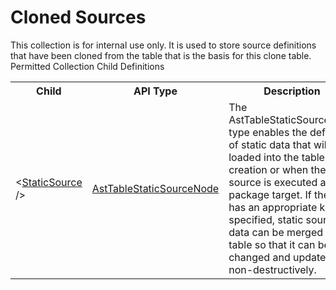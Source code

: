 # Cloned Sources

<div class="LanguageSummary"><div class ="SummaryItem">This collection is for internal use only.  It is used to store source definitions that have been cloned from the table that is the basis for this clone table.</div></div><div class="SchemaBindingGroup"><div class="SchemaBindingGroupHeader">Permitted Collection Child Definitions</div><table id="SchemaBindingList" class="SchemaBindingList"><tbody><tr><th class="SchemaBindingNameColumnHeader">Child</th><th class="SchemaBindingTypeColumnHeader">API Type</th><th class="SchemaBindingSummaryColumnHeader">Description</th></tr><tr class="cd0"><td class="SchemaBindingName"><span class="punc">&lt;</span><a href=Varigence.Languages.Biml.Table.AstTableStaticSourceNode.html">StaticSource</a><span class="punc"> /&gt;</span></td><td class="SchemaBindingType"><a href="../api-reference/Varigence.Languages.Biml.Table.AstTableStaticSourceNode.html">AstTableStaticSourceNode</a></td><td class="SchemaBindingSummary">The AstTableStaticSourceNode type enables the definition of static data that will be loaded into the table on creation or when the static source is executed as a package target.  If the table has an appropriate key specified, static source data can be merged into a table so that it can be changed and updated non-destructively.</td></tr></tbody></table></div>